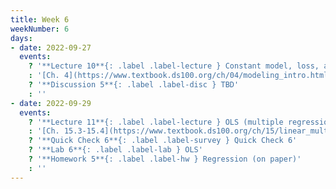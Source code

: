 ```yaml
---
title: Week 6
weekNumber: 6
days:
- date: 2022-09-27
  events:
    ? '**Lecture 10**{: .label .label-lecture } Constant model, loss, and transformations'
    : '[Ch. 4](https://www.textbook.ds100.org/ch/04/modeling_intro.html)'
    ? '**Discussion 5**{: .label .label-disc } TBD' 
    : ''
- date: 2022-09-29
  events:
    ? '**Lecture 11**{: .label .label-lecture } OLS (multiple regression)'
    : '[Ch. 15.3-15.4](https://www.textbook.ds100.org/ch/15/linear_multi.html)'
    ? '**Quick Check 6**{: .label .label-survey } Quick Check 6'
    ? '**Lab 6**{: .label .label-lab } OLS'
    ? '**Homework 5**{: .label .label-hw } Regression (on paper)'
    : ''
---
```

